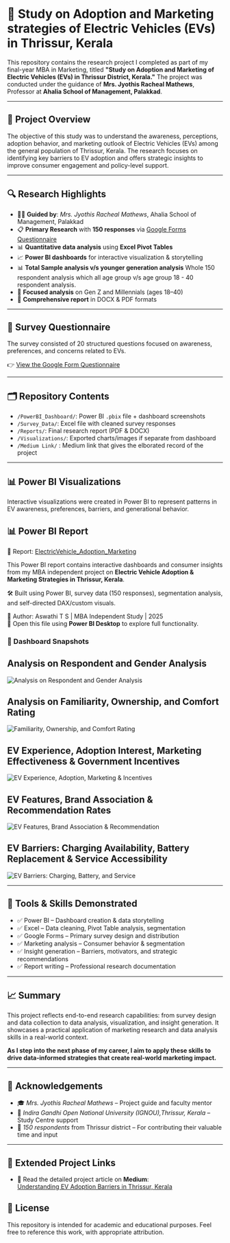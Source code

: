 # 🚗 Study on Adoption and Marketing strategies of Electric Vehicles (EVs) in Thrissur, Kerala

This repository contains the research project I completed as part of my final-year MBA in Marketing, titled **"Study on Adoption and Marketing of Electric Vehicles (EVs) in Thrissur District, Kerala."** The project was conducted under the guidance of **Mrs. Jyothis Racheal Mathews**, Professor at **Ahalia School of Management, Palakkad**.

---

## 📌 Project Overview

The objective of this study was to understand the awareness, perceptions, adoption behavior, and marketing outlook of Electric Vehicles (EVs) among the general population of Thrissur, Kerala. The research focuses on identifying key barriers to EV adoption and offers strategic insights to improve consumer engagement and policy-level support.

---

## 🔍 Research Highlights

- 🧑‍🏫 **Guided by**: *Mrs. Jyothis Racheal Mathews*, Ahalia School of Management, Palakkad
- 📋 **Primary Research** with **150 responses** via [Google Forms Questionnaire](https://forms.gle/CapZgGTBrhDzDyBN8)
- 📊 **Quantitative data analysis** using **Excel Pivot Tables**
- 📈 **Power BI dashboards** for interactive visualization & storytelling
- 📊 **Total Sample analysis v/s younger generation analysis** Whole 150 respondent analysis which all age group v/s age group 18 - 40 respondent analysis.
- 🎯 **Focused analysis** on Gen Z and Millennials (ages 18–40)
- 📝 **Comprehensive report** in DOCX & PDF formats

---

## 📝 Survey Questionnaire

The survey consisted of 20 structured questions focused on awareness, preferences, and concerns related to EVs.

👉 [View the Google Form Questionnaire](https://forms.gle/CapZgGTBrhDzDyBN8)

---

## 🗂️ Repository Contents

- `/PowerBI_Dashboard/`: Power BI `.pbix` file + dashboard screenshots
- `/Survey_Data/`: Excel file with cleaned survey responses
- `/Reports/`: Final research report (PDF & DOCX)
- `/Visualizations/`: Exported charts/images if separate from dashboard
- `/Medium Link/` : Medium link that gives the elborated record of the project
---

## 📊 Power BI Visualizations

Interactive visualizations were created in Power BI to represent patterns in EV awareness, preferences, barriers, and generational behavior.
## 📊 Power BI Report

🔗 Report: [ElectricVehicle_Adoption_Marketing](./ElectricVehicle_Adoption_Marketing.pbix)

This Power BI report contains interactive dashboards and consumer insights from my MBA independent project on **Electric Vehicle Adoption & Marketing Strategies in Thrissur, Kerala**.

🛠 Built using Power BI, survey data (150 responses), segmentation analysis, and self-directed DAX/custom visuals.

📌 Author: Aswathi T S | MBA Independent Study | 2025  
🔄 Open this file using **Power BI Desktop** to explore full functionality.

### 📸 Dashboard Snapshots

## Analysis on Respondent and Gender Analysis
![Analysis on Respondent and Gender Analysis](respondent_gender_analysis.png)

## Analysis on Familiarity, Ownership, and Comfort Rating
![Familiarity, Ownership, and Comfort Rating](familiarity_ownership_comfort.png)

## EV Experience, Adoption Interest, Marketing Effectiveness & Government Incentives
![EV Experience, Adoption, Marketing & Incentives](ev_experience_adoption_marketing_incentives.png)

## EV Features, Brand Association & Recommendation Rates
![EV Features, Brand Association & Recommendation](ev_features_brands_recommendation.png)

## EV Barriers: Charging Availability, Battery Replacement & Service Accessibility
![EV Barriers: Charging, Battery, and Service](ev_barriers_charging_battery_service.png)

---

## 🧠 Tools & Skills Demonstrated

- ✅ Power BI – Dashboard creation & data storytelling
- ✅ Excel – Data cleaning, Pivot Table analysis, segmentation
- ✅ Google Forms – Primary survey design and distribution
- ✅ Marketing analysis – Consumer behavior & segmentation
- ✅ Insight generation – Barriers, motivators, and strategic recommendations
- ✅ Report writing – Professional research documentation

---

## 📈 Summary

This project reflects end-to-end research capabilities: from survey design and data collection to data analysis, visualization, and insight generation. It showcases a practical application of marketing research and data analysis skills in a real-world context.

**As I step into the next phase of my career, I aim to apply these skills to drive data-informed strategies that create real-world marketing impact.**

---

## 🙏 Acknowledgements

- 🎓 *Mrs. Jyothis Racheal Mathews* – Project guide and faculty mentor  
- 📍 *Indira Gandhi Open National University (IGNOU),Thrissur, Kerala* –  Study Centre support  
- 🙌 *150 respondents* from Thrissur district – For contributing their valuable time and input

---
## 🔗 Extended Project Links

- 📖 Read the detailed project article on **Medium**:  
  [Understanding EV Adoption Barriers in Thrissur, Kerala](https://medium.com/@aswathits64/a-market-research-study-on-electric-vehicle-adoption-in-thrissur-kerala-a9fa71f77847)

## 📘 License

This repository is intended for academic and educational purposes. Feel free to reference this work, with appropriate attribution.


